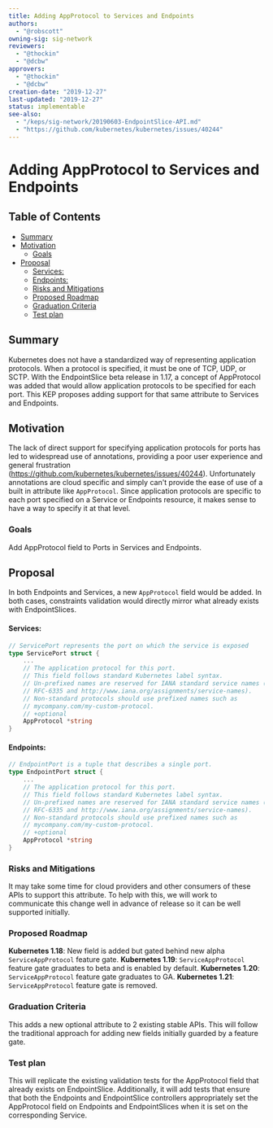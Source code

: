 ```yaml
---
title: Adding AppProtocol to Services and Endpoints
authors:
  - "@robscott"
owning-sig: sig-network
reviewers:
  - "@thockin"
  - "@dcbw"
approvers:
  - "@thockin"
  - "@dcbw"
creation-date: "2019-12-27"
last-updated: "2019-12-27"
status: implementable
see-also:
  - "/keps/sig-network/20190603-EndpointSlice-API.md"
  - "https://github.com/kubernetes/kubernetes/issues/40244"
---
```


# Adding AppProtocol to Services and Endpoints

## Table of Contents

<!-- toc -->
- [Summary](#summary)
- [Motivation](#motivation)
  - [Goals](#goals)
- [Proposal](#proposal)
    - [Services:](#services)
    - [Endpoints:](#endpoints)
  - [Risks and Mitigations](#risks-and-mitigations)
  - [Proposed Roadmap](#proposed-roadmap)
  - [Graduation Criteria](#graduation-criteria)
  - [Test plan](#test-plan)
<!-- /toc -->

## Summary

Kubernetes does not have a standardized way of representing application
protocols. When a protocol is specified, it must be one of TCP, UDP, or SCTP.
With the EndpointSlice beta release in 1.17, a concept of AppProtocol was added
that would allow application protocols to be specified for each port. This KEP
proposes adding support for that same attribute to Services and Endpoints.

## Motivation

The lack of direct support for specifying application protocols for ports has
led to widespread use of annotations, providing a poor user experience and
general frustration (https://github.com/kubernetes/kubernetes/issues/40244).
Unfortunately annotations are cloud specific and simply can't provide the ease
of use of a built in attribute like `AppProtocol`. Since application protocols
are specific to each port specified on a Service or Endpoints resource, it makes
sense to have a way to specify it at that level.

### Goals

Add AppProtocol field to Ports in Services and Endpoints.

## Proposal

In both Endpoints and Services, a new `AppProtocol` field would be added. In
both cases, constraints validation would directly mirror what already exists
with EndpointSlices.

#### Services:
```go
// ServicePort represents the port on which the service is exposed
type ServicePort struct {
    ...
    // The application protocol for this port.
    // This field follows standard Kubernetes label syntax.
    // Un-prefixed names are reserved for IANA standard service names (as per
    // RFC-6335 and http://www.iana.org/assignments/service-names).
    // Non-standard protocols should use prefixed names such as
    // mycompany.com/my-custom-protocol.
    // +optional
    AppProtocol *string
}
```

#### Endpoints:
```go
// EndpointPort is a tuple that describes a single port.
type EndpointPort struct {
    ...
    // The application protocol for this port.
    // This field follows standard Kubernetes label syntax.
    // Un-prefixed names are reserved for IANA standard service names (as per
    // RFC-6335 and http://www.iana.org/assignments/service-names).
    // Non-standard protocols should use prefixed names such as
    // mycompany.com/my-custom-protocol.
    // +optional
    AppProtocol *string
}
```

### Risks and Mitigations

It may take some time for cloud providers and other consumers of these APIs to
support this attribute. To help with this, we will work to communicate this
change well in advance of release so it can be well supported initially.

### Proposed Roadmap
**Kubernetes 1.18**: New field is added but gated behind new alpha
`ServiceAppProtocol` feature gate.
**Kubernetes 1.19**: `ServiceAppProtocol` feature gate graduates to beta and is
enabled by default.
**Kubernetes 1.20**: `ServiceAppProtocol` feature gate graduates to GA.
**Kubernetes 1.21**: `ServiceAppProtocol` feature gate is removed.

### Graduation Criteria

This adds a new optional attribute to 2 existing stable APIs. This will follow
the traditional approach for adding new fields initially guarded by a feature
gate.

### Test plan

This will replicate the existing validation tests for the AppProtocol field that
already exists on EndpointSlice. Additionally, it will add tests that ensure
that both the Endpoints and EndpointSlice controllers appropriately set the
AppProtocol field on Endpoints and EndpointSlices when it is set on the
corresponding Service.
